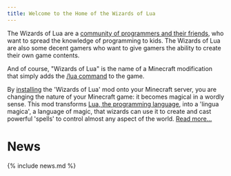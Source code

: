 ```yaml
---
title: Welcome to the Home of the Wizards of Lua
---
```

The Wizards of Lua are a [community of programmers and their friends](/members.html),
who want to spread the knowledge of programming to kids.
The Wizards of Lua are also some decent gamers
who want to give gamers the ability to create their own game contents.

And of course, "Wizards of Lua" is the name of a Minecraft
modification that simply adds the [/lua&nbsp;command](/lua-command.html) to the game.

By [installing](/installation.html) the 'Wizards of Lua' mod
onto your Minecraft server, you are changing the nature of your Minecraft
game: it becomes magical in a wordly sense.
This mod transforms [Lua, the programming language](https://www.lua.org),
into a 'lingua magica', a language of magic, that wizards can use it to create
and cast powerful 'spells' to control almost any aspect of the world.
[Read more...](/introduction.html)


# News
{% include news.md %}
